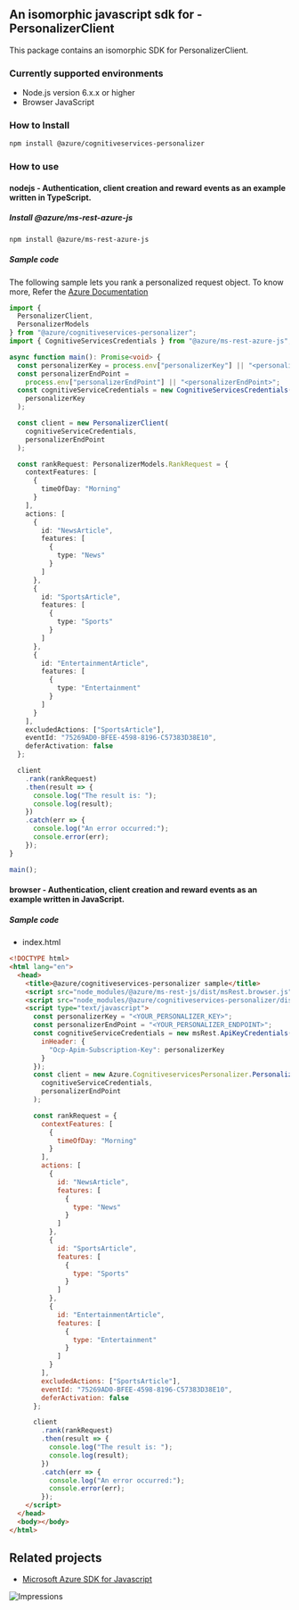## An isomorphic javascript sdk for - PersonalizerClient

This package contains an isomorphic SDK for PersonalizerClient.

### Currently supported environments

- Node.js version 6.x.x or higher
- Browser JavaScript

### How to Install

```bash
npm install @azure/cognitiveservices-personalizer
```

### How to use

#### nodejs - Authentication, client creation and reward events as an example written in TypeScript.

##### Install @azure/ms-rest-azure-js

```bash
npm install @azure/ms-rest-azure-js
```

##### Sample code
The following sample lets you rank a personalized request object. To know more, Refer the [Azure Documentation](https://docs.microsoft.com/en-us/azure/cognitive-services/personalizer/)

```typescript
import {
  PersonalizerClient,
  PersonalizerModels
} from "@azure/cognitiveservices-personalizer";
import { CognitiveServicesCredentials } from "@azure/ms-rest-azure-js";

async function main(): Promise<void> {
  const personalizerKey = process.env["personalizerKey"] || "<personalizerKey>";
  const personalizerEndPoint =
    process.env["personalizerEndPoint"] || "<personalizerEndPoint>";
  const cognitiveServiceCredentials = new CognitiveServicesCredentials(
    personalizerKey
  );

  const client = new PersonalizerClient(
    cognitiveServiceCredentials,
    personalizerEndPoint
  );

  const rankRequest: PersonalizerModels.RankRequest = {
    contextFeatures: [
      {
        timeOfDay: "Morning"
      }
    ],
    actions: [
      {
        id: "NewsArticle",
        features: [
          {
            type: "News"
          }
        ]
      },
      {
        id: "SportsArticle",
        features: [
          {
            type: "Sports"
          }
        ]
      },
      {
        id: "EntertainmentArticle",
        features: [
          {
            type: "Entertainment"
          }
        ]
      }
    ],
    excludedActions: ["SportsArticle"],
    eventId: "75269AD0-BFEE-4598-8196-C57383D38E10",
    deferActivation: false
  };

  client
    .rank(rankRequest)
    .then(result => {
      console.log("The result is: ");
      console.log(result);
    })
    .catch(err => {
      console.log("An error occurred:");
      console.error(err);
    });
}

main();
```

#### browser - Authentication, client creation and reward events as an example written in JavaScript.

##### Sample code

- index.html
```html
<!DOCTYPE html>
<html lang="en">
  <head>
    <title>@azure/cognitiveservices-personalizer sample</title>
    <script src="node_modules/@azure/ms-rest-js/dist/msRest.browser.js"></script>
    <script src="node_modules/@azure/cognitiveservices-personalizer/dist/cognitiveservices-personalizer.js"></script>
    <script type="text/javascript">
      const personalizerKey = "<YOUR_PERSONALIZER_KEY>";
      const personalizerEndPoint = "<YOUR_PERSONALIZER_ENDPOINT>";
      const cognitiveServiceCredentials = new msRest.ApiKeyCredentials({
        inHeader: {
          "Ocp-Apim-Subscription-Key": personalizerKey
        }
      });
      const client = new Azure.CognitiveservicesPersonalizer.PersonalizerClient(
        cognitiveServiceCredentials,
        personalizerEndPoint
      );

      const rankRequest = {
        contextFeatures: [
          {
            timeOfDay: "Morning"
          }
        ],
        actions: [
          {
            id: "NewsArticle",
            features: [
              {
                type: "News"
              }
            ]
          },
          {
            id: "SportsArticle",
            features: [
              {
                type: "Sports"
              }
            ]
          },
          {
            id: "EntertainmentArticle",
            features: [
              {
                type: "Entertainment"
              }
            ]
          }
        ],
        excludedActions: ["SportsArticle"],
        eventId: "75269AD0-BFEE-4598-8196-C57383D38E10",
        deferActivation: false
      };

      client
        .rank(rankRequest)
        .then(result => {
          console.log("The result is: ");
          console.log(result);
        })
        .catch(err => {
          console.log("An error occurred:");
          console.error(err);
        });
    </script>
  </head>
  <body></body>
</html>
```

## Related projects

- [Microsoft Azure SDK for Javascript](https://github.com/Azure/azure-sdk-for-js)

![Impressions](https://azure-sdk-impressions.azurewebsites.net/api/impressions/azure-sdk-for-js/sdk/cognitiveservices/cognitiveservices-personalizer/README.png)
